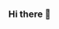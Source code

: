### Hi there 👋

<!--
**IshaFazli3/IshaFazli3** is a ✨ _special_ ✨ repository because its `README.md` (this file) appears on your GitHub profile.

Here are some ideas to get you started:

- 🔭 I’m currently working on a Starbucks coffee ad.
- 🌱 I’m currently learning HTML, CSS, JavaScript, and its amazing library React.
- 👯 I’m looking to collaborate on Programming projects.
- 🤔 I’m looking for help with becoming better with front-end development
- 📫 How to reach me: ishafazli3@gmail.com
- ⚡ Fun fact: I am a junior web developer!
-->
